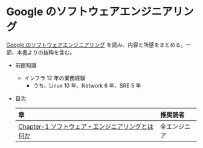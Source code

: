 # Google のソフトウェアエンジニアリング

[Google のソフトウェアエンジニアリング](https://www.oreilly.co.jp/books/9784873119656/) を読み、内容と所感をまとめる。一部、本書よりの抜粋を含む。

- 前提知識

  - インフラ 12 年の業務経験
    - うち、Linux 10 年、Network 6 年、SRE 5 年

- 目次

  | 章                                                                 | 推奨読者     |
  | :----------------------------------------------------------------- | :----------- |
  | [Chapter-1 ソフトウェア・エンジニアリングとは何か](./Chapter-1.md) | 全エンジニア |
